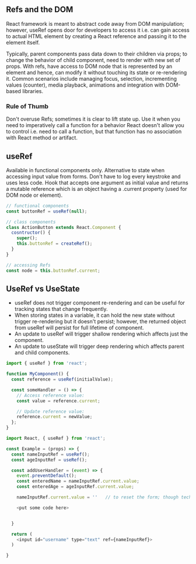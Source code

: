 ## Refs and the DOM

React framework is meant to abstract code away from DOM manipulation; however, useRef opens door for developers to access it i.e. can gain access to actual HTML element by creating a React reference and passing it to the element itself.

Typically, parent components pass data down to their children via props; to change the behavior of child component, need to render with new set of props. With refs, have access to DOM node that is represented by an element and hence, can modify it without touching its state or re-rendering it. Common scenarios include managing focus, selection, incrementing values (counter), media playback, animations and integration with DOM-based libraries.

### Rule of Thumb

Don't overuse Refs; sometimes it is clear to lift state up. Use it when you need to imperatively call a function for a behavior React doesn't allow you to control i.e. need to call a function, but that function has no association with React method or artifact.

## useRef

Available in functional components only. Alternative to state when accessing input value from forms. Don't have to log every keystroke and uses less code. Hook that accepts one argument as initial value and returns a mutable reference which is an object having a .current property (used for DOM node or element).

```javascript
// functional components
const buttonRef = useRef(null);

// class components
class ActionButton extends React.Component {
  cosntructor() {
    super();
    this.buttonRef = createRef();
  }
}

// accessing Refs
const node = this.buttonRef.current;
```

## UseRef vs UseState

- useRef does not trigger component re-rendering and can be useful for tracking states that change frequently.
- When storing states in a variable, it can hold the new state without trigger re-rendering but it doesn't persist; however, the returned object from useRef will persist for full lifetime of component.
- An update to useRef will trigger shallow rendering which affects just the component.
- An update to useState will trigger deep rendering which affects parent and child components.

```js
import { useRef } from 'react';

function MyComponent() {
  const reference = useRef(initialValue);

  const someHandler = () => {
    // Access reference value:
    const value = reference.current;

    // Update reference value:
    reference.current = newValue;
  };
}
```

```javascript
import React, { useRef } from 'react';

const Example = (props) => {
  const nameInputRef = useRef();
  const ageInputRef = useRef();

  const addUserHandler = (event) => {
    event.preventDefault();
    const enteredName = nameInputRef.current.value;
    const enteredAge = ageInputRef.current.value;

    nameInputRef.current.value = ''   // to reset the form; though technically shouldnt manipulate DOM without using React

    <put some code here>


  }

  return (
    <input id="username" type="text" ref={nameInputRef}>
  )

}
```
